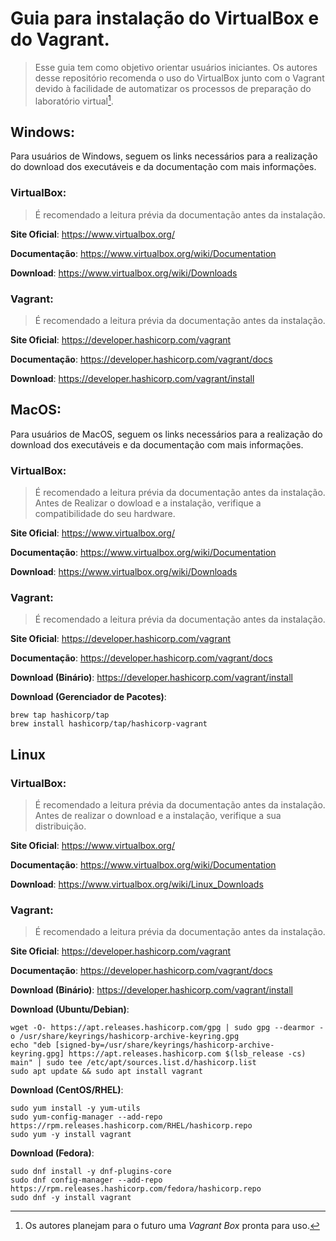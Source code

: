 # Guia para instalação do VirtualBox e do Vagrant.

> Esse guia tem como objetivo orientar usuários iniciantes.
> Os autores desse repositório recomenda o uso do VirtualBox junto com o Vagrant devido à facilidade de automatizar os processos de preparação do laboratório virtual[^1].

## Windows:

Para usuários de Windows, seguem os links necessários para a realização do download dos executáveis e da documentação com mais informações.

### VirtualBox:

> É recomendado a leitura prévia da documentação antes da instalação.

**Site Oficial**: https://www.virtualbox.org/

**Documentação**: https://www.virtualbox.org/wiki/Documentation

**Download**: https://www.virtualbox.org/wiki/Downloads


### Vagrant:

> É recomendado a leitura prévia da documentação antes da instalação.

**Site Oficial**: https://developer.hashicorp.com/vagrant

**Documentação**: https://developer.hashicorp.com/vagrant/docs

**Download**: https://developer.hashicorp.com/vagrant/install


## MacOS:

Para usuários de MacOS, seguem os links necessários para a realização do download dos executáveis e da documentação com mais informações.

### VirtualBox:

> É recomendado a leitura prévia da documentação antes da instalação.
> Antes de Realizar o dowload e a instalação, verifique a compatibilidade do seu hardware.

**Site Oficial**: https://www.virtualbox.org/

**Documentação**: https://www.virtualbox.org/wiki/Documentation

**Download**: https://www.virtualbox.org/wiki/Downloads


### Vagrant:

> É recomendado a leitura prévia da documentação antes da instalação.

**Site Oficial**: https://developer.hashicorp.com/vagrant

**Documentação**: https://developer.hashicorp.com/vagrant/docs

**Download (Binário)**: https://developer.hashicorp.com/vagrant/install 

**Download (Gerenciador de Pacotes)**:
```
brew tap hashicorp/tap
brew install hashicorp/tap/hashicorp-vagrant
```

## Linux

### VirtualBox:

> É recomendado a leitura prévia da documentação antes da instalação.
> Antes de realizar o download e a instalação, verifique a sua distribuição.

**Site Oficial**: https://www.virtualbox.org/

**Documentação**: https://www.virtualbox.org/wiki/Documentation

**Download**: https://www.virtualbox.org/wiki/Linux_Downloads

### Vagrant:

> É recomendado a leitura prévia da documentação antes da instalação.

**Site Oficial**: https://developer.hashicorp.com/vagrant

**Documentação**: https://developer.hashicorp.com/vagrant/docs

**Download (Binário)**: https://developer.hashicorp.com/vagrant/install

**Download (Ubuntu/Debian)**:

```
wget -O- https://apt.releases.hashicorp.com/gpg | sudo gpg --dearmor -o /usr/share/keyrings/hashicorp-archive-keyring.gpg
echo "deb [signed-by=/usr/share/keyrings/hashicorp-archive-keyring.gpg] https://apt.releases.hashicorp.com $(lsb_release -cs) main" | sudo tee /etc/apt/sources.list.d/hashicorp.list
sudo apt update && sudo apt install vagrant
```

**Download (CentOS/RHEL)**:

```
sudo yum install -y yum-utils
sudo yum-config-manager --add-repo https://rpm.releases.hashicorp.com/RHEL/hashicorp.repo
sudo yum -y install vagrant
```

**Download (Fedora)**:

```
sudo dnf install -y dnf-plugins-core
sudo dnf config-manager --add-repo https://rpm.releases.hashicorp.com/fedora/hashicorp.repo
sudo dnf -y install vagrant
```

[^1]: Os autores planejam para o futuro uma *Vagrant Box* pronta para uso.